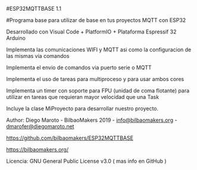 #ESP32MQTTBASE 1.1

#Programa base para utilizar de base en tus proyectos MQTT con ESP32

Desarrollado con Visual Code + PlatformIO + Plataforma Espressif 32 Arduino

Implementa las comunicaciones WIFI y MQTT asi como la configuracion de las mismas via comandos

Implementa el envio de comandos via puerto serie o MQTT

Implementa el uso de tareas para multiproceso y para usar ambos cores

Implementa un timer con soporte para FPU (unidad de coma flotante) para utilizar en tareas que requieran mayor velocidad que una Task

Incluye la clase MiProyecto para desarrollar nuestro proyecto.

Author: Diego Maroto - BilbaoMakers 2019 - info@bilbaomakers.org - dmarofer@diegomaroto.net

https://github.com/bilbaomakers/ESP32MQTTBASE

https://bilbaomakers.org/

Licencia: GNU General Public License v3.0 ( mas info en GitHub )
